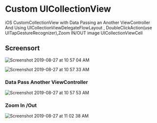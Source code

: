# Custom UICollectionView
iOS CustomCollectionView with Data Passing an Another ViewController And Using UICollectionViewDelegateFlowLayout , DoubleClickAction(use UITapGestureRecognizer),Zoom IN/OUT image UICollectionViewCell

## Screensort

![Screenshot 2019-08-27 at 10 57 04 AM](https://user-images.githubusercontent.com/39120158/63742467-b0f79a80-c8ba-11e9-852b-7a116ba6853f.png)

![Screenshot 2019-08-27 at 10 57 33 AM](https://user-images.githubusercontent.com/39120158/63742471-b48b2180-c8ba-11e9-9d7a-0787a71d84f4.png)
### Data Pass Another ViewController
![Screenshot 2019-08-27 at 10 57 53 AM](https://user-images.githubusercontent.com/39120158/63742473-b7861200-c8ba-11e9-87b5-a898d7ea88ba.png)
### Zoom In /Out
![Screenshot 2019-08-27 at 11 02 38 AM](https://user-images.githubusercontent.com/39120158/63742491-cec4ff80-c8ba-11e9-9beb-e9501d34fa12.png)
